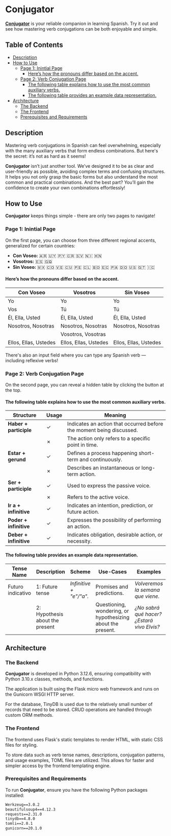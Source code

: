 <!-- omit in toc -->
# **Conjugator**

[**Conjugator**](https://despacito.pythonanywhere.com/) is your reliable companion in learning Spanish. Try it out and see how mastering verb conjugations can be both enjoyable and simple.

<!-- omit in toc -->
## Table of Contents

- [Description](#description)
- [How to Use](#how-to-use)
  - [Page 1: Inintial Page](#page-1-inintial-page)
    - [Here’s how the pronouns differ based on the accent.](#heres-how-the-pronouns-differ-based-on-the-accent)
  - [Page 2: Verb Conjugation Page](#page-2-verb-conjugation-page)
    - [The following table explains how to use the most common auxiliary verbs.](#the-following-table-explains-how-to-use-the-most-common-auxiliary-verbs)
    - [The following table provides an example data representation.](#the-following-table-provides-an-example-data-representation)
- [Architecture](#architecture)
  - [The Backend](#the-backend)
  - [The Frontend](#the-frontend)
  - [Prerequisites and Requirements](#prerequisites-and-requirements)


## Description

Mastering verb conjugations in Spanish can feel overwhelming, especially with the many auxiliary verbs that form endless combinations. But here's the secret: it’s not as hard as it seems!

**Conjugator** isn’t just another tool. We’ve designed it to be as clear and user-friendly as possible, avoiding complex terms and confusing structures. It helps you not only grasp the basic forms but also understand the most common and practical combinations. And the best part? You’ll gain the confidence to create your own combinations effortlessly!

## How to Use
**Conjugator** keeps things simple - there are only two pages to navigate!

### Page 1: Inintial Page

On the first page, you can choose from three different regional accents, generalized for certain countries:

- **Con Voseo:** 🇦🇷 🇺🇾 🇵🇾 🇨🇷 🇸🇻 🇳🇮 🇭🇳  
- **Vosotros:** 🇪🇸 🇬🇶  
- **Sin Voseo:** 🇲🇽 🇨🇴 🇻🇪 🇨🇺 🇵🇪 🇨🇱 🇧🇴 🇪🇨 🇵🇦 🇩🇴 🇺🇸 🇬🇹 🇮🇨

#### Here’s how the pronouns differ based on the accent.

| **Con Voseo**           | **Vosotros**             | **Sin Voseo**          |
|-------------------------|--------------------------|------------------------|
| Yo                      | Yo                       | Yo                     |
| Vos                     | Tú                       | Tú                     |
| Él, Ella, Usted          | Él, Ella, Usted          | Él, Ella, Usted         |
| Nosotros, Nosotras       | Nosotros, Nosotras       | Nosotros, Nosotras      |
|                          | Vosotros, Vosotras       |                         |
| Ellos, Ellas, Ustedes    | Ellos, Ellas, Ustedes    | Ellos, Ellas, Ustedes   |

There's also an input field where you can type any Spanish verb — including reflexive verbs!

### Page 2: Verb Conjugation Page
On the second page, you can reveal a hidden table by clicking the button at the top.
    
#### The following table explains how to use the most common auxiliary verbs.

| Structure           | Usage    | Meaning                                                          |
|---------------------|----------|------------------------------------------------------------------|
| **Haber + participle**  |    ✓     | Indicates an action that occurred before the moment being discussed. |
|                     |    ✗     | The action only refers to a specific point in time.              |
| **Estar + gerund**      |    ✓     | Defines a process happening short-term and continuously.         |
|                     |    ✗     | Describes an instantaneous or long-term action.                  |
| **Ser + participle**    |    ✓     | Used to express the passive voice.                              |
|                     |    ✗     | Refers to the active voice.                                      |
| **Ir a + infinitive**   |    ✓     | Indicates an intention, prediction, or future action.           |
| **Poder + infinitive**  |    ✓     | Expresses the possibility of performing an action.              |
| **Deber + infinitive**  |    ✓     | Indicates obligation, desirable action, or necessity.           |

#### The following table provides an example data representation.
| Tense Name                                             | Description                                          | Scheme                                          | Use-Cases                                                       | Examples                                                                                                 |
|-------------------------------------------------------|------------------------------------------------------|-------------------------------------------------|--------------------------------------------------------------|----------------------------------------------------------------------------------------------------------|
| Futuro indicativo                                | 1: Future tense                                 | *Infinitive + "e"/"a".*                        | Promises and predictions.                                   | *Volveremos la semana que viene.*                                                                         |
|                                                       | 2: Hypothesis about the present                 |                                                 | Questioning, wondering, or hypothesizing about the present. | *¿No sabrá qué hacer? ¿Estará vivo Elvis?*|

## Architecture

### The Backend

**Conjugator** is developed in Python 3.12.6, ensuring compatibility with Python 3.10.x classes, methods, and functions.

The application is built using the Flask micro web framework and runs on the Gunicorn WSGI HTTP server.

For the database, TinyDB is used due to the relatively small number of records that need to be stored. CRUD operations are handled through custom ORM methods.

### The Frontend

The frontend uses Flask's static templates to render HTML, with static CSS files for styling.

To store data such as verb tense names, descriptions, conjugation patterns, and usage examples, TOML files are utilized. This allows for faster and simpler access by the frontend templating engine.

### Prerequisites and Requirements

To run **Conjugator**, ensure you have the following Python packages installed:

```Flask==3.0.2
Werkzeug==3.0.2
beautifulsoup4==4.12.3
requests==2.31.0
tinydb==4.8.0
tomli==2.0.1
gunicorn==20.1.0
